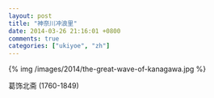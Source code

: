 ```yaml
---
layout: post
title: "神奈川冲浪里"
date: 2014-03-26 21:16:01 +0800
comments: true
categories: ["ukiyoe", "zh"]
---
```


{% img /images/2014/the-great-wave-of-kanagawa.jpg %}

葛饰北斋 (1760-1849)
